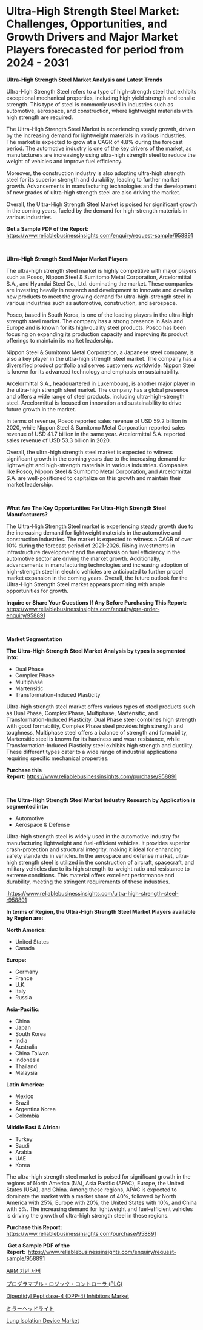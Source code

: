 <p><h1>Ultra-High Strength Steel Market: Challenges, Opportunities, and Growth Drivers and Major Market Players forecasted for period from 2024 - 2031</h1></p><p><strong>Ultra-High Strength Steel Market Analysis and Latest Trends</strong></p>
<p><p>Ultra-High Strength Steel refers to a type of high-strength steel that exhibits exceptional mechanical properties, including high yield strength and tensile strength. This type of steel is commonly used in industries such as automotive, aerospace, and construction, where lightweight materials with high strength are required.</p><p>The Ultra-High Strength Steel Market is experiencing steady growth, driven by the increasing demand for lightweight materials in various industries. The market is expected to grow at a CAGR of 4.8% during the forecast period. The automotive industry is one of the key drivers of the market, as manufacturers are increasingly using ultra-high strength steel to reduce the weight of vehicles and improve fuel efficiency.</p><p>Moreover, the construction industry is also adopting ultra-high strength steel for its superior strength and durability, leading to further market growth. Advancements in manufacturing technologies and the development of new grades of ultra-high strength steel are also driving the market.</p><p>Overall, the Ultra-High Strength Steel Market is poised for significant growth in the coming years, fueled by the demand for high-strength materials in various industries.</p></p>
<p><strong>Get a Sample PDF of the Report:&nbsp;</strong> <a href="https://www.reliablebusinessinsights.com/enquiry/request-sample/958891">https://www.reliablebusinessinsights.com/enquiry/request-sample/958891</a></p>
<p>&nbsp;</p>
<p><strong>Ultra-High Strength Steel Major Market Players</strong></p>
<p><p>The ultra-high strength steel market is highly competitive with major players such as Posco, Nippon Steel & Sumitomo Metal Corporation, Arcelormittal S.A., and Hyundai Steel Co., Ltd. dominating the market. These companies are investing heavily in research and development to innovate and develop new products to meet the growing demand for ultra-high-strength steel in various industries such as automotive, construction, and aerospace.</p><p>Posco, based in South Korea, is one of the leading players in the ultra-high strength steel market. The company has a strong presence in Asia and Europe and is known for its high-quality steel products. Posco has been focusing on expanding its production capacity and improving its product offerings to maintain its market leadership.</p><p>Nippon Steel & Sumitomo Metal Corporation, a Japanese steel company, is also a key player in the ultra-high strength steel market. The company has a diversified product portfolio and serves customers worldwide. Nippon Steel is known for its advanced technology and emphasis on sustainability.</p><p>Arcelormittal S.A., headquartered in Luxembourg, is another major player in the ultra-high strength steel market. The company has a global presence and offers a wide range of steel products, including ultra-high-strength steel. Arcelormittal is focused on innovation and sustainability to drive future growth in the market.</p><p>In terms of revenue, Posco reported sales revenue of USD 59.2 billion in 2020, while Nippon Steel & Sumitomo Metal Corporation reported sales revenue of USD 41.7 billion in the same year. Arcelormittal S.A. reported sales revenue of USD 53.3 billion in 2020.</p><p>Overall, the ultra-high strength steel market is expected to witness significant growth in the coming years due to the increasing demand for lightweight and high-strength materials in various industries. Companies like Posco, Nippon Steel & Sumitomo Metal Corporation, and Arcelormittal S.A. are well-positioned to capitalize on this growth and maintain their market leadership.</p></p>
<p>&nbsp;</p>
<p><strong>What Are The Key Opportunities For Ultra-High Strength Steel Manufacturers?</strong></p>
<p><p>The Ultra-High Strength Steel market is experiencing steady growth due to the increasing demand for lightweight materials in the automotive and construction industries. The market is expected to witness a CAGR of over 10% during the forecast period of 2021-2026. Rising investments in infrastructure development and the emphasis on fuel efficiency in the automotive sector are driving the market growth. Additionally, advancements in manufacturing technologies and increasing adoption of high-strength steel in electric vehicles are anticipated to further propel market expansion in the coming years. Overall, the future outlook for the Ultra-High Strength Steel market appears promising with ample opportunities for growth.</p></p>
<p><strong>Inquire or Share Your Questions If Any Before Purchasing This Report:</strong> <a href="https://www.reliablebusinessinsights.com/enquiry/pre-order-enquiry/958891">https://www.reliablebusinessinsights.com/enquiry/pre-order-enquiry/958891</a></p>
<p>&nbsp;</p>
<p><strong>Market Segmentation</strong></p>
<p><strong>The Ultra-High Strength Steel Market Analysis by types is segmented into:</strong></p>
<p><ul><li>Dual Phase</li><li>Complex Phase</li><li>Multiphase</li><li>Martensitic</li><li>Transformation-Induced Plasticity</li></ul></p>
<p><p>Ultra-high strength steel market offers various types of steel products such as Dual Phase, Complex Phase, Multiphase, Martensitic, and Transformation-Induced Plasticity. Dual Phase steel combines high strength with good formability, Complex Phase steel provides high strength and toughness, Multiphase steel offers a balance of strength and formability, Martensitic steel is known for its hardness and wear resistance, while Transformation-Induced Plasticity steel exhibits high strength and ductility. These different types cater to a wide range of industrial applications requiring specific mechanical properties.</p></p>
<p><strong>Purchase this Report:&nbsp;</strong><a href="https://www.reliablebusinessinsights.com/purchase/958891">https://www.reliablebusinessinsights.com/purchase/958891</a></p>
<p>&nbsp;</p>
<p><strong>The Ultra-High Strength Steel Market Industry Research by Application is segmented into:</strong></p>
<p><ul><li>Automotive</li><li>Aerospace & Defense</li></ul></p>
<p><p>Ultra-high strength steel is widely used in the automotive industry for manufacturing lightweight and fuel-efficient vehicles. It provides superior crash-protection and structural integrity, making it ideal for enhancing safety standards in vehicles. In the aerospace and defense market, ultra-high strength steel is utilized in the construction of aircraft, spacecraft, and military vehicles due to its high strength-to-weight ratio and resistance to extreme conditions. This material offers excellent performance and durability, meeting the stringent requirements of these industries.</p></p>
<p><a href="https://www.reliablebusinessinsights.com/ultra-high-strength-steel-r958891">&nbsp;https://www.reliablebusinessinsights.com/ultra-high-strength-steel-r958891</a></p>
<p><strong>In terms of Region, the Ultra-High Strength Steel Market Players available by Region are:</strong></p>
<p>
    <p> <strong> North America: </strong>
        <ul>
            <li>United States</li>
            <li>Canada</li>
        </ul>
        </p> 
    <p> <strong> Europe: </strong>
        <ul>
            <li>Germany</li>
            <li>France</li>
            <li>U.K.</li>
            <li>Italy</li>
            <li>Russia</li>
        </ul>
        </p> 
    <p> <strong> Asia-Pacific: </strong>
        <ul>
            <li>China</li>
            <li>Japan</li>
            <li>South Korea</li>
            <li>India</li>
            <li>Australia</li>
            <li>China Taiwan</li>
            <li>Indonesia</li>
            <li>Thailand</li>
            <li>Malaysia</li>
        </ul>
        </p> 
    <p> <strong> Latin America: </strong>
        <ul>
            <li>Mexico</li>
            <li>Brazil</li>
            <li>Argentina Korea</li>
            <li>Colombia</li>
        </ul>
        </p> 
    <p> <strong> Middle East & Africa: </strong>
        <ul>
            <li>Turkey</li>
            <li>Saudi</li>
            <li>Arabia</li>
            <li>UAE</li>
            <li>Korea</li>
        </ul>
    </p>
    </p>
<p><p>The ultra-high strength steel market is poised for significant growth in the regions of North America (NA), Asia Pacific (APAC), Europe, the United States (USA), and China. Among these regions, APAC is expected to dominate the market with a market share of 40%, followed by North America with 25%, Europe with 20%, the United States with 10%, and China with 5%. The increasing demand for lightweight and fuel-efficient vehicles is driving the growth of ultra-high strength steel in these regions.</p></p>
<p><strong>Purchase this Report: </strong><a href="https://www.reliablebusinessinsights.com/purchase/958891">https://www.reliablebusinessinsights.com/purchase/958891</a></p>
<p>&nbsp;<strong>Get a Sample PDF of the Report:&nbsp;&nbsp;</strong><a href="https://www.reliablebusinessinsights.com/enquiry/request-sample/958891">https://www.reliablebusinessinsights.com/enquiry/request-sample/958891</a></p>
<p><strong></strong></p>
<p><p><a href="https://medium.com/@matthiasdkins856/arm-%EA%B8%B0%EB%B0%98-%EC%84%9C%EB%B2%84-%EC%8B%9C%EC%9E%A5-%EA%B7%9C%EB%AA%A8-%EC%8B%9C%EC%9E%A5-%EC%A0%84%EB%A7%9D-%EB%B0%8F-%EC%8B%9C%EC%9E%A5-%EC%98%88%EC%B8%A1-2024%EB%85%84%EB%B6%80%ED%84%B0-2031%EB%85%84-8d14cf01a6c8">ARM 기반 서버</a></p><p><a href="https://github.com/AaronVargas43/Market-Research-Report-List-1/blob/main/235936684551.md">プログラマブル・ロジック・コントローラ (PLC)</a></p><p><a href="https://github.com/edytherolanlouisejk1miz0wig/Market-Research-Report-List-2/blob/main/dipeptidyl-peptidase-4-dpp-4-inhibitors-market.md">Dipeptidyl Peptidase-4 (DPP-4) Inhibitors Market</a></p><p><a href="https://medium.com/@sebastianhodges1/%E3%83%9F%E3%83%A9%E3%83%BC%E3%83%98%E3%83%83%E3%83%89%E3%83%A9%E3%82%A4%E3%83%88%E5%B8%82%E5%A0%B4%E8%AA%BF%E6%9F%BB%E3%83%AC%E3%83%9D%E3%83%BC%E3%83%88-%E3%81%9D%E3%81%AE%E6%AD%B4%E5%8F%B2%E3%81%A82031%E5%B9%B4%E3%81%BE%E3%81%A7%E3%81%AE%E4%BA%88%E6%B8%AC-a74c8462511a">ミラーヘッドライト</a></p><p><a href="https://www.linkedin.com/pulse/lung-isolation-device-market-insight-trends-growth-forecasted-5lisf">Lung Isolation Device Market</a></p></p>